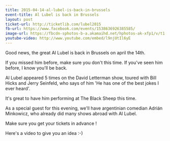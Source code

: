 ```yaml
---
title: 2015-04-14-al-lubel-is-back-in-brussels
event-title: Al Lubel is back in Brussels
layout: post
ticket-url: http://ticketlib.com/lubel2015
fb-url: https://www.facebook.com/events/1538636926385585/
image-url: https://fbcdn-sphotos-b-a.akamaihd.net/hphotos-ak-xfp1/v/t1.0-9/10945719_853479798048414_35144081320092715_n.jpg?oh=ec914b0395a00feb8a7f5ac01b7b717c&oe=5570C289&__gda__=1433522568_8dd91b0c1bfc145a5851bed88cb57871
youtube-video: http://www.youtube.com/embed/l9njUtIl6yE
---
```


Good news, the great Al Lubel is back in Brussels on april the 14th.

If you missed him before, make sure you don't this time. If you've seen him before, I know you'll be back.

Al Lubel appeared 5 times on the David Letterman show, toured with Bill Hicks and Jerry Seinfeld, who says of him 'He has one of the best jokes I ever heard'.

It's great to have him performing at The Black Sheep this time.

As a special guest for this evening, we'll have argentinian comedian Adrián Minkowicz, who already did many shows abroad with Al Lubel.

Make sure you get your tickets in advance !

Here's a video to give you an idea :-)